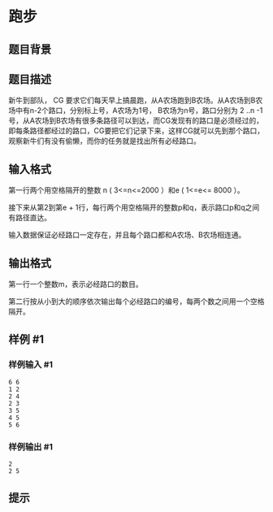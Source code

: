 # 跑步

## 题目背景



## 题目描述

新牛到部队， CG 要求它们每天早上搞晨跑，从A农场跑到B农场。从A农场到B农场中有n-2个路口，分别标上号，A农场为1号， B农场为n号，路口分别为 2 ..n -1 号，从A农场到B农场有很多条路径可以到达，而CG发现有的路口是必须经过的，即每条路径都经过的路口，CG要把它们记录下来，这样CG就可以先到那个路口，观察新牛们有没有偷懒，而你的任务就是找出所有必经路口。


## 输入格式

第一行两个用空格隔开的整数 n ( 3<=n<=2000 ）和e ( 1<=e<= 8000 ）。

接下来从第2到第e + 1行，每行两个用空格隔开的整数p和q，表示路口p和q之间有路径直达。

输入数据保证必经路口一定存在，并且每个路口都和A农场、B农场相连通。


## 输出格式

第一行一个整数m，表示必经路口的数目。

第二行按从小到大的顺序依次输出每个必经路口的编号，每两个数之间用一个空格隔开。


## 样例 #1

### 样例输入 #1
```
6 6
1 2
2 4
2 3
3 5
4 5
5 6
```

### 样例输出 #1

```
2
2 5
```

## 提示


